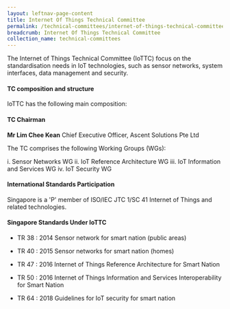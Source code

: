 ```yaml
---
layout: leftnav-page-content
title: Internet Of Things Technical Committee
permalink: /technical-committees/internet-of-things-technical-committee/
breadcrumb: Internet Of Things Technical Committee
collection_name: technical-committees
---
```

The Internet of Things Technical Committee (IoTTC) focus on the standardisation needs in IoT technologies, such as sensor networks, system interfaces, data management and security.

#### TC composition and structure ####

IoTTC has the following main composition:

#### TC Chairman ####

**Mr Lim Chee Kean**
Chief Executive Officer, Ascent Solutions Pte Ltd 

The TC comprises the following Working Groups (WGs):

i.  Sensor Networks WG
ii.  IoT Reference Architecture WG
iii.  IoT Information and Services WG
iv.  IoT Security WG

#### International Standards Participation ####

Singapore is a 'P' member of ISO/IEC JTC 1/SC 41 Internet of Things and related technologies.

#### Singapore Standards Under IoTTC ####

* TR 38 : 2014 Sensor network for smart nation (public areas)

* TR 40 : 2015	Sensor networks for smart nation (homes)

* TR 47 : 2016	Internet of Things Reference Architecture for Smart Nation

* TR 50 : 2016	Internet of Things Information and Services Interoperability for Smart Nation

* TR 64 : 2018	Guidelines for IoT security for smart nation
